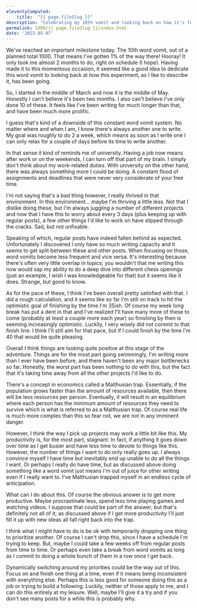 ```yaml
---
eleventyComputed:
    title:  "{{ page.fileSlug }}"
description: "Celebrating my 10th vomit and looking back on how it's felt so far"
permalink: 1000/{{ page.fileSlug }}/index.html
date: '2023-05-07'
---
```


We've reached an important milestone today. The 10th word vomit, out of a planned total 1000. That means I've gotten 1% of the way there! Hooray! It only took me almost 2 months to do, right on schedule (I hope). Having made it to this momentous occasion, it seemed like a good idea to dedicate this word vomit to looking back at how this experiment, as I like to describe it, has been going.

So, I started in the middle of March and now it is the middle of May. Honestly I can't believe it's been two months. I also can't believe I've only done 10 of these. It feels like I've been writing for much longer than that, and have been much more prolific.

I guess that's kind of a downside of this constant word vomit system. No matter where and when I am, I know there's always another one to write. My goal was roughly to do 2 a week, which means as soon as I write one I can only relax for a couple of days before its time to write another. 

In that sense it kind of reminds me of university. Having a job now means after work or on the weekends, I can turn off that part of my brain. I simply don't think about my work-related duties. With university on the other hand, there was always something more I could be doing. A constant flood of assignments and deadlines that were never very considerate of your free time.

I'm not saying that's a bad thing however, I really thrived in that environment. In this environment... maybe I'm thriving a little less. Not that I dislike doing these, but I'm always juggling a number of different projects and now that I have this to worry about every 3 days (plus keeping up with regular posts), a few other things I'd like to work on have slipped through the cracks. Sad, but not unfixable.

Speaking of which, regular posts have indeed fallen behind as expected. Unfortunately I discovered I only have so much writing capacity and it seems to get split between these and other posts. When focusing on those, word vomits become less frequent and vice versa. It's interesting because there's often very little overlap in topics; you wouldn't that me writing this now would sap my ability to do a deep dive into different chess openings (just an example, I wish I was knowledgeable for that) but it seems like it does. Strange, but good to know.

As for the pace of these, I think I've been overall pretty satisfied with that. I did a rough calculation, and it seems like so far I'm still on track to hit the optimistic goal of finishing by the time I'm 35ish. Of course my week long break has put a dent in that and I've realized I'll have many more of these to come (probably at least a couple more each year) so finishing by then is seeming increasingly optimistic. Luckily, I very wisely did not commit to that finish line. I think I'll still aim for that pace, but if I could finish by the time I'm 40 that would be quite pleasing.

Overall I think things are looking quite positive at this stage of the adventure. Things are for the most part going swimmingly, I'm writing more than I ever have been before, and there haven't been any major bottlenecks so far. Honestly, the worst part has been nothing to do with this, but the fact that it's taking time away from all the other projects I'd like to do.

There's a concept in economics called a Malthusian trap. Essentially, if the population grows faster than the amount of resources available, then there will be less resources per person. Eventually, it will result in an equilibrium where each person has the minimum amount of resources they need to survive which is what is referred to as a Malthusian trap. Of course real life is much more complex than this so fear not, we are not in any imminent danger.

However, I think the way I pick up projects may work a little bit like this. My productivity is, for the most part, stagnant. In fact, if anything it goes down over time as I get busier and have less time to devote to things like this. However, the number of things I want to do only really goes up. I always convince myself I have time but inevitably end up unable to do all the things I want. Or perhaps I really do have time, but as discussed above doing something like a word vomit just means I'm out of juice for other writing even if I really want to. I've Malthusian trapped myself in an endless cycle of anticipation.

What can I do about this. Of course the obvious answer is to get more productive. Maybe procrastinate less, spend less time playing games and watching videos. I suppose that could be part of the answer, but that's definitely not all of it; as discussed above if I get more productivity I'll just fill it up with new ideas all fall right back into the trap.

I think what I might have to do is be ok with temporarily dropping one thing to prioritize another. Of course I can't drop this, since I have a schedule I'm trying to keep. But, maybe I could take a few weeks off from regular posts from time to time. Or perhaps even take a break from word vomits as long as I commit to doing a whole bunch of them in a row once I get back.

Dynamically switching around my priorities could be the way out of this. Focus on and finish one thing at a time, even if it means being inconsistent with everything else. Perhaps this is less good for someone doing this as a job or trying to build a following. Luckily, neither of those apply to me, and I can do this entirely at my leisure. Well, maybe I'll give it a try and if you don't see many posts for a while this is probably why.